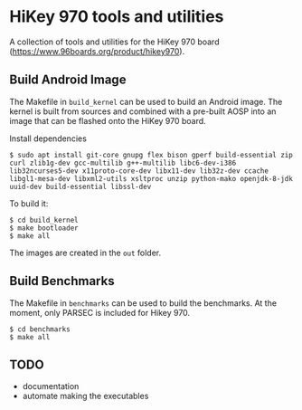 # HiKey 970 tools and utilities

A collection of tools and utilities for the HiKey 970 board (https://www.96boards.org/product/hikey970).

## Build Android Image

The Makefile in `build_kernel` can be used to build an Android image. The kernel is built from sources and combined with a pre-built AOSP into an image that can be flashed onto the HiKey 970 board.

Install dependencies

```
$ sudo apt install git-core gnupg flex bison gperf build-essential zip curl zlib1g-dev gcc-multilib g++-multilib libc6-dev-i386 lib32ncurses5-dev x11proto-core-dev libx11-dev lib32z-dev ccache libgl1-mesa-dev libxml2-utils xsltproc unzip python-mako openjdk-8-jdk uuid-dev build-essential libssl-dev
```

To build it:

```
$ cd build_kernel
$ make bootloader
$ make all
```

The images are created in the `out` folder.

## Build Benchmarks

The Makefile in `benchmarks` can be used to build the benchmarks.
At the moment, only PARSEC is included for Hikey 970.

```
$ cd benchmarks
$ make all
```

## TODO

* documentation
* automate making the executables
